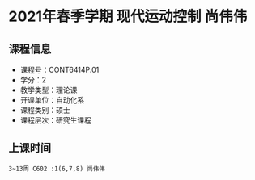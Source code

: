 # 2021年春季学期 现代运动控制 尚伟伟






## 课程信息

- 课程号：CONT6414P.01
- 学分：2
- 教学类型：理论课
- 开课单位：自动化系
- 课程类别：硕士
- 课程层次：研究生课程

## 上课时间

```
3~13周 C602 :1(6,7,8) 尚伟伟
```

